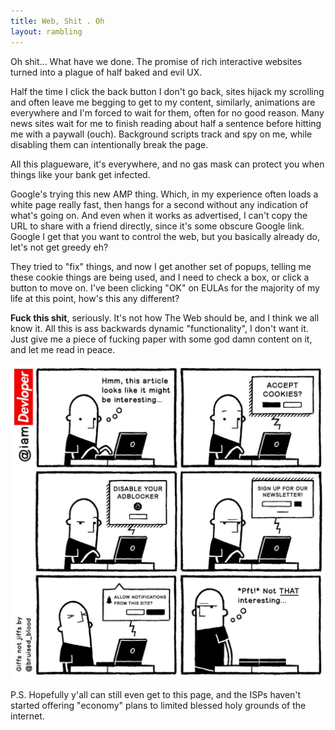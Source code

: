 ```yaml
---
title: Web, Shit . Oh
layout: rambling
---
```


Oh shit... What have we done. The promise of rich interactive websites turned
into a plague of half baked and evil UX.

Half the time I click the back button I don't go back, sites hijack my
scrolling and often leave me begging to get to my content, similarly,
animations are everywhere and I'm forced to wait for them, often for no good
reason. Many news sites wait for me to finish reading about half a sentence
before hitting me with a paywall (ouch). Background scripts track and spy on
me, while disabling them can intentionally break the page.

All this plagueware, it's everywhere, and no gas mask can protect you when
things like your bank get infected.

Google's trying this new AMP thing. Which, in my experience often loads
a white page really fast, then hangs for a second without any indication of
what's going on. And even when it works as advertised, I can't copy the URL
to share with a friend directly, since it's some obscure Google link. Google
I get that you want to control the web, but you basically already do, let's not
get greedy eh?

They tried to "fix" things, and now I get another set of popups, telling me
these cookie things are being used, and I need to check a box, or click a button
to move on. I've been clicking "OK" on EULAs for the majority of my life at this
point, how's this any different?

**Fuck this shit**, seriously. It's not how The Web should be, and I think we
all know it. All this is ass backwards dynamic "functionality", I don't want
it. Just give me a piece of fucking paper with some god damn content on it, and
let me read in peace.

![](/img/ramblings/2018-08-11-web-shit-point-oh_i_am_developer.png)

P.S. Hopefully y'all can still even get to this page, and the ISPs haven't
started offering "economy" plans to limited blessed holy grounds of the
internet.
